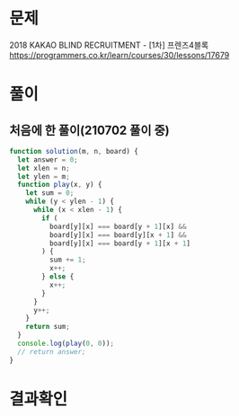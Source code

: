 <h1>문제</h1>

2018 KAKAO BLIND RECRUITMENT - [1차] 프렌즈4블록 <br />
https://programmers.co.kr/learn/courses/30/lessons/17679

<h1>풀이</h1>
<h2>처음에 한 풀이(210702 풀이 중)</h2>

```jsx
function solution(m, n, board) {
  let answer = 0;
  let xlen = n;
  let ylen = m;
  function play(x, y) {
    let sum = 0;
    while (y < ylen - 1) {
      while (x < xlen - 1) {
        if (
          board[y][x] === board[y + 1][x] &&
          board[y][x] === board[y][x + 1] &&
          board[y][x] === board[y + 1][x + 1]
        ) {
          sum += 1;
          x++;
        } else {
          x++;
        }
      }
      y++;
    }
    return sum;
  }
  console.log(play(0, 0));
  // return answer;
}
```

<h1>결과확인</h1>
